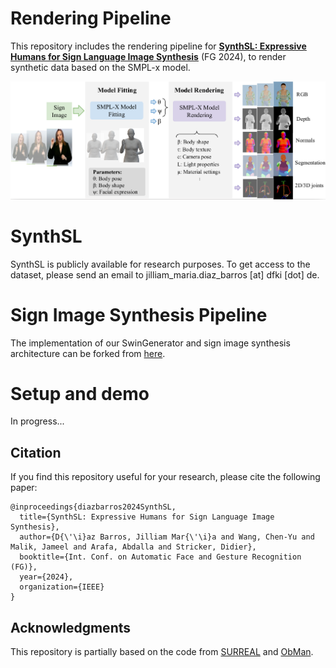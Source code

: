 # Rendering Pipeline

This repository includes the rendering pipeline for [**SynthSL: Expressive Humans for Sign Language Image Synthesis**](https://www.dfki.de/fileadmin/user_upload/import/14793_FG2024_SynthSL.pdf) (FG 2024), to render synthetic data based on the SMPL-x model.

<img src="images/RenderingPipeline.png" width="600">

# SynthSL

SynthSL is publicly available for research purposes. 
To get access to the dataset, please send an email to jilliam_maria.diaz_barros [at] dfki [dot] de.

# Sign Image Synthesis Pipeline

The implementation of our SwinGenerator and sign image synthesis architecture can be forked from [here](https://github.com/jilliam/SynthSLGen). 


# Setup and demo

In progress...

## Citation

If you find this repository useful for your research, please cite the following paper:

```
@inproceedings{diazbarros2024SynthSL,
  title={SynthSL: Expressive Humans for Sign Language Image Synthesis},
  author={D{\'\i}az Barros, Jilliam Mar{\'\i}a and Wang, Chen-Yu and Malik, Jameel and Arafa, Abdalla and Stricker, Didier},
  booktitle={Int. Conf. on Automatic Face and Gesture Recognition (FG)},
  year={2024},
  organization={IEEE}
}
```

## Acknowledgments

This repository is partially based on the code from [SURREAL](https://github.com/gulvarol/surreal) and [ObMan](https://github.com/hassony2/obman_render).

